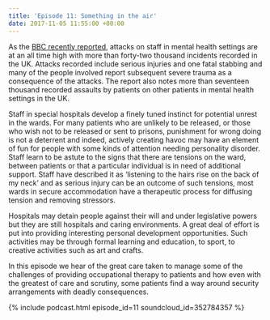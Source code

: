 ```yaml
---
title: 'Episode 11: Something in the air'
date: 2017-11-05 11:55:00 +00:00
---
```


As the [BBC recently reported](http://www.bbc.co.uk/news/health-41514011), attacks on staff in mental health settings are at an all time high with more than forty-two thousand incidents recorded in the UK. Attacks recorded include serious injuries and one fatal stabbing and many of the people involved report subsequent severe trauma as a consequence of the attacks. The report also notes more than seventeen thousand recorded assaults by patients on other patients in mental health settings in the UK.

Staff in special hospitals develop a finely tuned instinct for potential unrest in the wards. For many patients who are unlikely to be released, or those who wish not to be released or sent to prisons, punishment for wrong doing is not a deterrent and indeed, actively creating havoc may have an element of fun for people with some kinds of attention needing personality disorder. Staff learn to be astute to the signs that there are tensions on the ward, between patients or that a particular individual is in need of additional support. Staff have described it as ‘listening to the hairs rise on the back of my neck’ and as serious injury can be an outcome of such tensions, most wards in secure accommodation have a therapeutic process for diffusing tension and removing stressors.

Hospitals may detain people against their will and under legislative powers but they are still hospitals and caring environments. A great deal of effort is put into providing interesting personal development opportunities. Such activities may be through formal learning and education, to sport, to creative activities such as art and crafts.

In this episode we hear of the great care taken to manage some of the challenges of providing occupational therapy to patients and how even with the greatest of care and scrutiny, some patients find a way around security arrangements with deadly consequences.

{% include podcast.html episode_id=11 soundcloud_id=352784357 %}